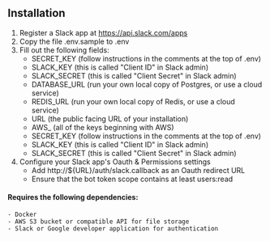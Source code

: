 ## Installation
1. Register a Slack app at https://api.slack.com/apps
2. Copy the file .env.sample to .env
3. Fill out the following fields:
    - SECRET_KEY (follow instructions in the comments at the top of .env)
    - SLACK_KEY (this is called "Client ID" in Slack admin)
    - SLACK_SECRET (this is called "Client Secret" in Slack admin)
    - DATABASE_URL (run your own local copy of Postgres, or use a cloud service)
    - REDIS_URL (run your own local copy of Redis, or use a cloud service)
    - URL (the public facing URL of your installation)
    - AWS_ (all of the keys beginning with AWS) 
    - SECRET_KEY (follow instructions in the comments at the top of .env)
    - SLACK_KEY (this is called "Client ID" in Slack admin)
    - SLACK_SECRET (this is called "Client Secret" in Slack admin)
4. Configure your Slack app's Oauth & Permissions settings
    - Add http://${URL}/auth/slack.callback as an Oauth redirect URL
    - Ensure that the bot token scope contains at least users:read
#### Requires the following dependencies:
    - Docker
    - AWS S3 bucket or compatible API for file storage
    - Slack or Google developer application for authentication
